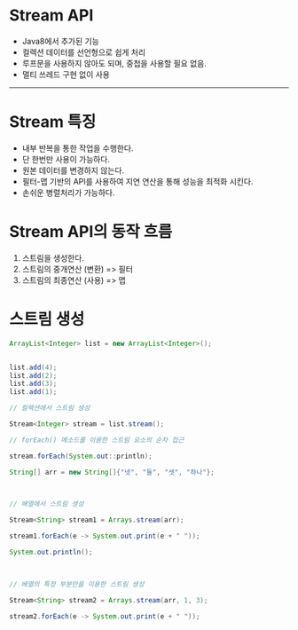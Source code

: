 # Stream API
- Java8에서 추가된 기능
- 컬렉션 데이터를 선언형으로 쉽게 처리
- 루프문을 사용하지 않아도 되며, 중첩을 사용할 필요 없음.
- 멀티 쓰레드 구현 없이 사용

---

# Stream 특징
- 내부 반복을 통한 작업을 수행한다.
- 단 한번만 사용이 가능하다.
- 원본 데이터를 변경하지 않는다.
- 필터-맵 기반의 API를 사용하여 지연 연산을 통해 성능을 최적화 시킨다.
- 손쉬운 병렬처리가 가능하다.


# Stream API의 동작 흐름
1. 스트림을 생성한다.
2. 스트림의 중개연산 (변환) => 필터
3. 스트림의 최종연산 (사용) => 맵

# 스트림 생성

```java
ArrayList<Integer> list = new ArrayList<Integer>();


list.add(4);
list.add(2);
list.add(3);
list.add(1);

// 컬렉션에서 스트림 생성

Stream<Integer> stream = list.stream();

// forEach() 메소드를 이용한 스트림 요소의 순차 접근

stream.forEach(System.out::println);
```

```java
String[] arr = new String[]{"넷", "둘", "셋", "하나"};

 

// 배열에서 스트림 생성

Stream<String> stream1 = Arrays.stream(arr);

stream1.forEach(e -> System.out.print(e + " "));

System.out.println();

 

// 배열의 특정 부분만을 이용한 스트림 생성

Stream<String> stream2 = Arrays.stream(arr, 1, 3);

stream2.forEach(e -> System.out.print(e + " "));
```

